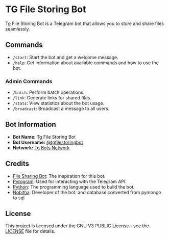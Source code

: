 # TG File Storing Bot

Tg File Storing Bot is a Telegram bot that allows you to store and share files seamlessly.

## Commands

- `/start`: Start the bot and get a welcome message.
- `/help`: Get information about available commands and how to use the bot.

### Admin Commands

- `/batch`: Perform batch operations.
- `/link`: Generate links for shared files.
- `/stats`: View statistics about the bot usage.
- `/broadcast`: Broadcast a message to all users.

## Bot Information

- **Bot Name:** Tg File Storing Bot
- **Bot Username:** [@tgfilestoringbot](http://t.me/tgfilestoringbot)
- **Network:** [Tg Bots Network](http://t.me/TgBotsNetwork)

## Credits

- [File Sharing Bot](https://github.com/codeXBotz/File-Sharing-Bot): The inspiration for this bot.
- [Pyrogram](https://docs.pyrogram.org/): Used for interacting with the Telegram API.
- [Python](https://www.python.org/): The programming language used to build the bot.
- [Nobitha](http://t.me/my_name_is_nobitha): Developer of the bot. and database converted from pymongo to sql

## License

This project is licensed under the GNU V3 PUBLIC License - see the [LICENSE](LICENSE) file for details.
